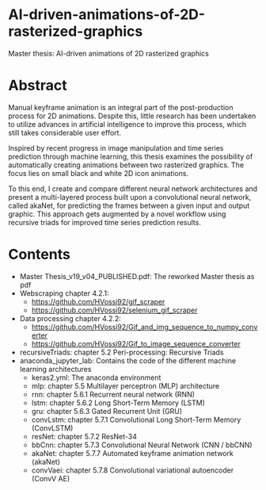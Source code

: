 # AI-driven-animations-of-2D-rasterized-graphics
Master thesis: AI-driven animations of 2D rasterized graphics

# Abstract

Manual keyframe animation is an integral part of the post-production process for 2D animations. Despite this, little research has been undertaken to utilize advances in artificial intelligence to improve this process, which still takes considerable user effort. 

Inspired by recent progress in image manipulation and time series prediction through machine learning, this thesis examines the possibility of automatically creating animations between two rasterized graphics. The focus lies on small black and white 2D icon animations.

To this end, I create and compare different neural network architectures and present a multi-layered process built upon a convolutional neural network, called akaNet, for predicting the frames between a given input and output graphic. This approach gets augmented by a novel workflow using recursive triads for improved time series prediction results.

# Contents
- Master Thesis_v19_v04_PUBLISHED.pdf: The reworked Master thesis as pdf
- Webscraping chapter 4.2.1:    
    - https://github.com/HVossi92/gif_scraper
    - https://github.com/HVossi92/selenium_gif_scraper    
- Data processing chapter 4.2.2:
    - https://github.com/HVossi92/Gif_and_img_sequence_to_numpy_converter
    - https://github.com/HVossi92/Gif_to_image_sequence_converter
- recursiveTriads: chapter 5.2 Peri-processing: Recursive Triads
- anaconda_jupyter_lab: Contains the code of the different machine learning architectures
    - keras2.yml: The anaconda environment
    - mlp: chapter 5.5 Multilayer perceptron (MLP) architecture
    - rnn: chapter 5.6.1 Recurrent neural network (RNN)
    - lstm: chapter 5.6.2 Long Short-Term Memory (LSTM)
    - gru: chapter 5.6.3 Gated Recurrent Unit (GRU)
    - convLstm: chapter 5.7.1 Convolutional Long Short-Term Memory (ConvLSTM)
    - resNet: chapter 5.7.2 ResNet-34 
    - bbCnn: chapter 5.7.3 Convolutional Neural Network (CNN / bbCNN)
    - akaNet: chapter 5.7.7 Automated keyframe animation network (akaNet)
    - convVaei: chapter 5.7.8 Convolutional variational autoencoder (ConvV AE)

